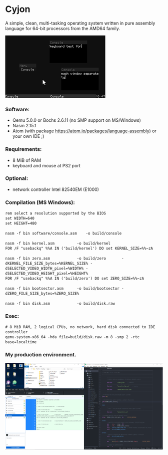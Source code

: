 # Cyjon

A simple, clean, multi-tasking operating system written in pure assembly language for 64-bit processors from the AMD64 family.

![screenshot](https://raw.githubusercontent.com/blackend/cyjon/master/gui.png)

### Software:

  - Qemu 5.0.0 or Bochs 2.6.11 (no SMP support on MS/Windows)
  - Nasm 2.15.1
  - Atom (with package https://atom.io/packages/language-assembly) or your own IDE ;)

### Requirements:

  - 8 MiB of RAM
  - keyboard and mouse at PS2 port

### Optional:

  - network controller Intel 82540EM (E1000)

### Compilation (MS Windows):

	rem select a resolution supported by the BIOS
	set WIDTH=640
	set HEIGHT=480

	nasm -f bin software/console.asm	-o build/console

	nasm -f bin kernel.asm			-o build/kernel
	FOR /F "usebackq" %%A IN ('build/kernel') DO set KERNEL_SIZE=%%~zA

	nasm -f bin zero.asm			-o build/zero		-dKERNEL_FILE_SIZE_bytes=%KERNEL_SIZE% -dSELECTED_VIDEO_WIDTH_pixel=%WIDTH% -dSELECTED_VIDEO_HEIGHT_pixel=%HEIGHT%
	FOR /F "usebackq" %%A IN ('build/zero') DO set ZERO_SIZE=%%~zA

	nasm -f bin bootsector.asm		-o build/bootsector	-dZERO_FILE_SIZE_bytes=%ZERO_SIZE%

	nasm -f bin disk.asm			-o build/disk.raw

### Exec:

	# 8 MiB RAM, 2 logical CPUs, no network, hard disk connected to IDE controller
	qemu-system-x86_64 -hda file=build/disk.raw -m 8 -smp 2 -rtc base=localtime

### My production environment.

![screenshot](https://raw.githubusercontent.com/blackend/cyjon/master/environment.png)
